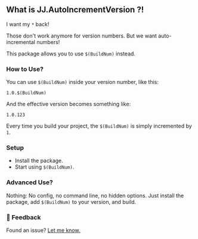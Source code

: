﻿What is JJ.AutoIncrementVersion ?!
----------------------------------

I want my `*` back! 

Those don't work anymore for version numbers. But we want auto-incremental numbers!

This package allows you to use `$(BuildNum)` instead.

### How to Use?
 
You can use `$(BuildNum)` inside your version number, like this:


```
1.0.$(BuildNum)
```

And the effective version becomes something like:

```
1.0.123
```

Every time you build your project, the `$(BuildNum)` is simply incremented by `1`.

### Setup

- Install the package.
- Start using `$(BuildNum)`.

### Advanced Use?

Nothing: No config, no command line, no hidden options. Just install the package, add `$(BuildNum)` to your version, and build.

### 💬 Feedback 

Found an issue? <a href="https://jjvanzon.github.io/#-how-to-reach-me" target="_blank">Let me know.</a>